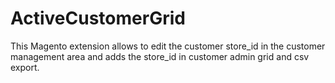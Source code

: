 ActiveCustomerGrid
==================

This Magento extension allows to edit the customer store_id in the customer management area and adds the store_id in customer admin grid and csv export.
